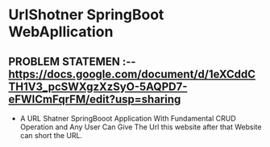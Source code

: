 # UrlShotner SpringBoot WebApllication

## PROBLEM STATEMEN :-- https://docs.google.com/document/d/1eXCddCTH1V3_pcSWXgzXzSyO-5AQPD7-eFWICmFqrFM/edit?usp=sharing

- A URL Shatner SpringBooot Application With Fundamental CRUD Operation and Any User Can Give The Url this website after that Website can short the URL.

